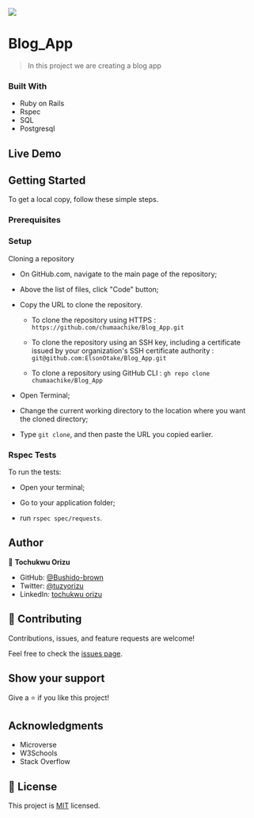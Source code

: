 ![](https://img.shields.io/badge/Microverse-blueviolet)

# Blog_App

> In this project we are creating a blog app

### Built With

- Ruby on Rails
- Rspec
- SQL
- Postgresql

## Live Demo

## Getting Started

To get a local copy, follow these simple steps.

### Prerequisites

### Setup

Cloning a repository

- On GitHub.com, navigate to the main page of the repository;

- Above the list of files, click "Code" button;

- Copy the URL to clone the repository.

  - To clone the repository using HTTPS : `https://github.com/chumaachike/Blog_App.git`

  - To clone the repository using an SSH key, including a certificate issued by your organization's SSH certificate authority : `git@github.com:ElsonOtake/Blog_App.git`

  - To clone a repository using GitHub CLI : `gh repo clone chumaachike/Blog_App`

- Open Terminal;

- Change the current working directory to the location where you want the cloned directory;

- Type `git clone`, and then paste the URL you copied earlier.

### Rspec Tests

To run the tests:

- Open your terminal;

- Go to your application folder;

- run `rspec spec/requests`.

## Author

👤 **Tochukwu Orizu**

- GitHub: [@Bushido-brown](https://github.com/Bushido-brown)
- Twitter: [@tuzyorizu](https://twitter.com/tuzyorizu)
- LinkedIn: [tochukwu orizu](https://www.linkedin.com/in/tochukwuorizu/)

## 🤝 Contributing

Contributions, issues, and feature requests are welcome!

Feel free to check the [issues page](../../issues/).

## Show your support

Give a ⭐️ if you like this project!

## Acknowledgments

- Microverse
- W3Schools
- Stack Overflow

## 📝 License

This project is [MIT](./MIT.md) licensed.
